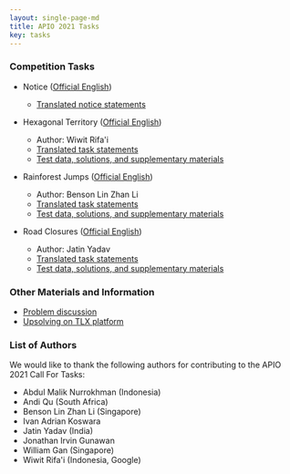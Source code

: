```yaml
---
layout: single-page-md
title: APIO 2021 Tasks
key: tasks
---
```


### Competition Tasks

* Notice ([Official English](https://github.com/ia-toki/apio-2021-statements/blob/master/notice/en.pdf))
  * [Translated notice statements](https://github.com/ia-toki/apio-2021-statements/tree/master/notice)

* Hexagonal Territory ([Official English](https://github.com/ia-toki/apio-2021-statements/blob/master/hexagon/en.pdf))
  * Author: Wiwit Rifa'i
  * [Translated task statements](https://github.com/ia-toki/apio-2021-statements/tree/master/hexagon)
  * [Test data, solutions, and supplementary materials](https://github.com/ia-toki/apio-2021/tree/master/hexagon)
  
* Rainforest Jumps ([Official English](https://github.com/ia-toki/apio-2021-statements/blob/master/jumps/en.pdf))
  * Author: Benson Lin Zhan Li
  * [Translated task statements](https://github.com/ia-toki/apio-2021-statements/tree/master/jumps)
  * [Test data, solutions, and supplementary materials](https://github.com/ia-toki/apio-2021/tree/master/jumps)

* Road Closures ([Official English](https://github.com/ia-toki/apio-2021-statements/blob/master/roads/en.pdf))
  * Author: Jatin Yadav
  * [Translated task statements](https://github.com/ia-toki/apio-2021-statements/tree/master/roads)
  * [Test data, solutions, and supplementary materials](https://github.com/ia-toki/apio-2021/tree/master/roads)

### Other Materials and Information

* [Problem discussion](assets/APIO_2021_Problem_Discussions.pdf)
* [Upsolving on TLX platform](https://tlx.toki.id/problems/apio-2021)

### List of Authors

We would like to thank the following authors for contributing to the APIO 2021 Call For Tasks:

* Abdul Malik Nurrokhman (Indonesia)
* Andi Qu (South Africa)
* Benson Lin Zhan Li (Singapore)
* Ivan Adrian Koswara
* Jatin Yadav (India)
* Jonathan Irvin Gunawan
* William Gan (Singapore)
* Wiwit Rifa'i (Indonesia, Google)
